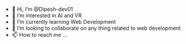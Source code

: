 - 👋 Hi, I’m @Dipesh-dev01
- 👀 I’m interested in AI and VR
- 🌱 I’m currently learning Web Development
- 💞️ I’m looking to collaborate on any thing related to web development 
- 📫 How to reach me ...

<!---
Dipesh-dev01/Dipesh-dev01 is a ✨ special ✨ repository because its `README.md` (this file) appears on your GitHub profile.
You can click the Preview link to take a look at your changes.
--->
